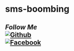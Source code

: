 # sms-boombing
## <i><b> Follow Me</b></i> <br>[![Github](https://img.shields.io/badge/Github-ABIRHOSSAIN-dimgray?style=flat-square&logo=github)](https://github.com/ABIRHOSSAIN10)<br> [![Facebook](https://img.shields.io/badge/Facebook-AbirHossain-blue?style=flat-square&logo=facebook)](https://facebook.com/Abir-Hossain-104247341997068/?substory_index=0)<br>
